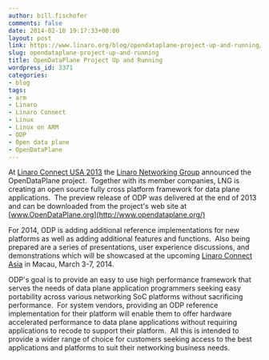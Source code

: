 ```yaml
---
author: bill.fischofer
comments: false
date: 2014-02-10 19:17:33+00:00
layout: post
link: https://www.linaro.org/blog/opendataplane-project-up-and-running/
slug: opendataplane-project-up-and-running
title: OpenDataPlane Project Up and Running
wordpress_id: 3371
categories:
- blog
tags:
- arm
- Linaro
- Linaro Connect
- Linux
- Linux on ARM
- ODP
- Open data plane
- OpenDataPlane
---
```







At [Linaro Connect USA 2013](http://www.linaro.org/connect-lcu13) the [Linaro Networking Group](http://www.linaro.org/engineering/engineering-groups/lng) announced the OpenDataPlane project.  Together with its member companies, LNG is creating an open source fully cross platform framework for data plane applications.  The preview release of ODP was delivered at the end of 2013 and can be downloaded from the project's web site at [www.OpenDataPlane.org](http://www.opendataplane.org/)

For 2014, ODP is adding additional reference implementations for new platforms as well as adding additional features and functions.  Also being prepared are a series of presentations, user experience discussions, and demonstrations which will be showcased at the upcoming [Linaro Connect Asia](http://www.linaro.org/connect-lca14) in Macau, March 3-7, 2014.

ODP's goal is to provide an easy to use high performance framework that serves the needs of data plane application programmers seeking easy portability across various networking SoC platforms without sacrificing performance.  For system vendors, providing an ODP reference implementation for their platform will enable them to offer hardware accelerated performance to data plane applications without requiring applications to recode to support their platform.  All this is intended to provide a wider range of choice for customers seeking access to the best applications and platforms to suit their networking business needs.






